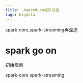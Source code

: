 ```yaml
---
title:  mapreduce组件总结
tags: bigdata
---
```

spark-core,spark-streaming再深造
<!--more -->
# spark go on 

初始规划

spark-core
spark-streaming




